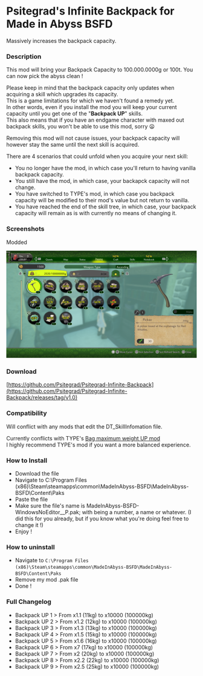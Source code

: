 # Psitegrad's Infinite Backpack for Made in Abyss BSFD  

Massively increases the backpack capacity.  


### Description

This mod will bring your Backpack Capacity to 100.000.0000g or 100t. You can now pick the abyss clean !  

Please keep in mind that the backpack capacity only updates when acquiring a skill which upgrades its capacity.  
This is a game limitations for which we haven't found a remedy yet.  
In other words, even if you install the mod you will keep your current capacity until you get one of the "**Backpack UP**" skills.  
This also means that if you have an endgame character with maxed out backpack skills, you won't be able to use this mod, sorry 😦  

Removing this mod will not cause issues, your backpack capacity will however stay the same until the next skill is acquired.  

There are 4 scenarios that could unfold when you acquire your next skill:  
+ You no longer have the mod, in which case you'll return to having vanilla backpack capacity.
+ You still have the mod, in which case, your backapck capacity will not change.
+ You have switched to TYPE's mod, in which case you backpack capacity will be modified to their mod's value but not return to vanilla.
+ You have reached the end of the skill tree, in which case, your backpack capacity will remain as is with currently no means of changing it.


### Screenshots

Modded

![100t Backpack](https://github.com/Psitegrad/Psitegrad-Infinite-Backpack/blob/main/Infinite%20Backpack.png)


### Download
[https://github.com/Psitegrad/Psitegrad-Infinite-Backpack](https://github.com/Psitegrad/Psitegrad-Infinite-Backpack/releases/tag/v1.0)


### Compatibility

Will conflict with any mods that edit the DT_SkillInfomation file.

Currently conflicts with TYPE's [Bag maximum weight UP mod](https://game-4.tistory.com/22)  
I highly recommend TYPE's mod if you want a more balanced experience.


### How to Install
+ Download the file
+ Navigate to C:\Program Files (x86)\Steam\steamapps\common\MadeInAbyss-BSFD\MadeInAbyss-BSFD\Content\Paks
+ Paste the file
+ Make sure the file's name is MadeInAbyss-BSFD-WindowsNoEditor_<Anything>_P.pak; with <Anything> being a number, a name or whatever.
(I did this for you already, but if you know what you're doing feel free to change it !)
+ Enjoy !


### How to uninstall
+ Navigate to `C:\Program Files (x86)\Steam\steamapps\common\MadeInAbyss-BSFD\MadeInAbyss-BSFD\Content\Paks`
+ Remove my mod .pak file
+ Done !


### Full Changelog

+ Backpack UP 1 > From x1.1 (11kg) to x10000 (100000kg)
+ Backpack UP 2 > From x1.2 (12kg) to x10000 (100000kg)
+ Backpack UP 3 > From x1.3 (13kg) to x10000 (100000kg)
+ Backpack UP 4 > From x1.5 (15kg) to x10000 (100000kg)
+ Backpack UP 5 > From x1.6 (16kg) to x10000 (100000kg)
+ Backpack UP 6 > From x7 (17kg) to x10000 (100000kg)
+ Backpack UP 7 > From x2 (20kg) to x10000 (100000kg)
+ Backpack UP 8 > From x2.2 (22kg) to x10000 (100000kg)
+ Backpack UP 9 > From x2.5 (25kg) to x10000 (100000kg)
